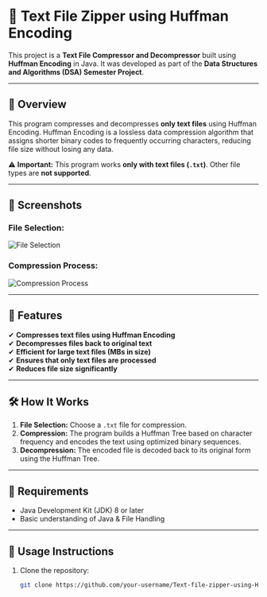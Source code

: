 # 📄 Text File Zipper using Huffman Encoding

This project is a **Text File Compressor and Decompressor** built using **Huffman Encoding** in Java. It was developed as part of the **Data Structures and Algorithms (DSA) Semester Project**.

---

## 📌 Overview
This program compresses and decompresses **only text files** using Huffman Encoding. Huffman Encoding is a lossless data compression algorithm that assigns shorter binary codes to frequently occurring characters, reducing file size without losing any data.

⚠ **Important:** This program works **only with text files (`.txt`)**. Other file types are **not supported**.

---

## 📸 Screenshots

### File Selection:
![File Selection](https://github.com/user-attachments/assets/748015ea-27f2-4596-af6a-07ee0d65318e)

### Compression Process:
![Compression Process](https://github.com/user-attachments/assets/5f772c0a-6202-4cd8-aaa1-73f92fde234c)

---

## 🚀 Features
✔ **Compresses text files using Huffman Encoding**  
✔ **Decompresses files back to original text**  
✔ **Efficient for large text files (MBs in size)**  
✔ **Ensures that only text files are processed**  
✔ **Reduces file size significantly**  

---

## 🛠 How It Works
1. **File Selection:** Choose a `.txt` file for compression.
2. **Compression:** The program builds a Huffman Tree based on character frequency and encodes the text using optimized binary sequences.
3. **Decompression:** The encoded file is decoded back to its original form using the Huffman Tree.

---

## 📌 Requirements
- Java Development Kit (JDK) 8 or later
- Basic understanding of Java & File Handling

---

## 🔧 Usage Instructions

1. Clone the repository:
   ```sh
   git clone https://github.com/your-username/Text-file-zipper-using-Huffman-Encoding.git


